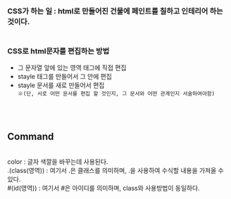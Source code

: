 

### CSS가 하는 일 : html로 만들어진 건물에 페인트를 칠하고 인테리어 하는 것이다. <br><br>

### CSS로 html문자를 편집하는 방법

 - 그 문자열 앞에 있는 영역 태그에 직접 편집
 - stayle 태그를 만들어서 그 안에 편집
 - stayle 문서를 새로 만들어서 편집 <br>
  `※(단, 서로 어떤 문서를 편집 할 것인지, 그 문서와 어떤 관계인지 서술하여야함)`
  
<br><br>

## Command

<br>
color : 글자 색깔을 바꾸는데 사용된다. <br>
.(class(영역)) : 여기서 .은 클래스를 의미하며, .을 사용하여 수식할 내용을 가져올 수 있다. <br>
#(id(영역)) : 여기서 #은 아이디를 의미하며, class와 사용방법이 동일하다. <br>
